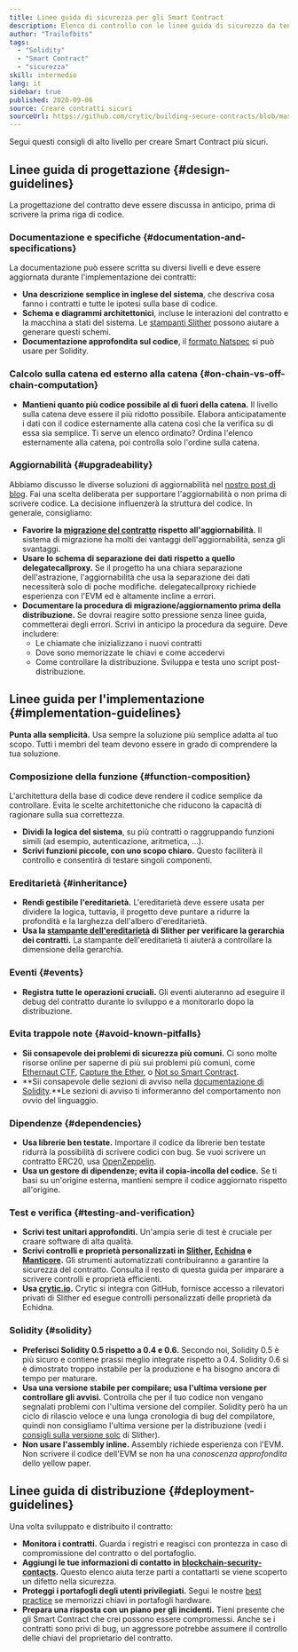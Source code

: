```yaml
---
title: Linee guida di sicurezza per gli Smart Contract
description: Elenco di controllo con le linee guida di sicurezza da tenere presenti per la creazione di una dapp
author: "Trailofbits"
tags:
  - "Solidity"
  - "Smart Contract"
  - "sicurezza"
skill: intermedio
lang: it
sidebar: true
published: 2020-09-06
source: Creare contratti sicuri
sourceUrl: https://github.com/crytic/building-secure-contracts/blob/master/development-guidelines/guidelines.md
---
```


Segui questi consigli di alto livello per creare Smart Contract più sicuri.

## Linee guida di progettazione {#design-guidelines}

La progettazione del contratto deve essere discussa in anticipo, prima di scrivere la prima riga di codice.

### Documentazione e specifiche {#documentation-and-specifications}

La documentazione può essere scritta su diversi livelli e deve essere aggiornata durante l'implementazione dei contratti:

- **Una descrizione semplice in inglese del sistema**, che descriva cosa fanno i contratti e tutte le ipotesi sulla base di codice.
- **Schema e diagrammi architettonici**, incluse le interazioni del contratto e la macchina a stati del sistema. Le [stampanti Slither](https://github.com/crytic/slither/wiki/Printer-documentation) possono aiutare a generare questi schemi.
- **Documentazione approfondita sul codice**, il [formato Natspec](https://solidity.readthedocs.io/en/develop/natspec-format.html) si può usare per Solidity.

### Calcolo sulla catena ed esterno alla catena {#on-chain-vs-off-chain-computation}

- **Mantieni quanto più codice possibile al di fuori della catena.** Il livello sulla catena deve essere il più ridotto possibile. Elabora anticipatamente i dati con il codice esternamente alla catena così che la verifica su di essa sia semplice. Ti serve un elenco ordinato? Ordina l'elenco esternamente alla catena, poi controlla solo l'ordine sulla catena.

### Aggiornabilità {#upgradeability}

Abbiamo discusso le diverse soluzioni di aggiornabilità nel [nostro post di blog](https://blog.trailofbits.com/2018/09/05/contract-upgrade-anti-patterns/). Fai una scelta deliberata per supportare l'aggiornabilità o non prima di scrivere codice. La decisione influenzerà la struttura del codice. In generale, consigliamo:

- **Favorire la [migrazione del contratto](https://blog.trailofbits.com/2018/10/29/how-contract-migration-works/) rispetto all'aggiornabilità.** Il sistema di migrazione ha molti dei vantaggi dell'aggiornabilità, senza gli svantaggi.
- **Usare lo schema di separazione dei dati rispetto a quello delegatecallproxy.** Se il progetto ha una chiara separazione dell'astrazione, l'aggiornabilità che usa la separazione dei dati necessiterà solo di poche modifiche. delegatecallproxy richiede esperienza con l'EVM ed è altamente incline a errori.
- **Documentare la procedura di migrazione/aggiornamento prima della distribuzione.** Se dovrai reagire sotto pressione senza linee guida, commetterai degli errori. Scrivi in anticipo la procedura da seguire. Deve includere:
  - Le chiamate che inizializzano i nuovi contratti
  - Dove sono memorizzate le chiavi e come accedervi
  - Come controllare la distribuzione. Sviluppa e testa uno script post-distribuzione.

## Linee guida per l'implementazione {#implementation-guidelines}

**Punta alla semplicità.** Usa sempre la soluzione più semplice adatta al tuo scopo. Tutti i membri del team devono essere in grado di comprendere la tua soluzione.

### Composizione della funzione {#function-composition}

L'architettura della base di codice deve rendere il codice semplice da controllare. Evita le scelte architettoniche che riducono la capacità di ragionare sulla sua correttezza.

- **Dividi la logica del sistema**, su più contratti o raggruppando funzioni simili (ad esempio, autenticazione, aritmetica, ...).
- **Scrivi funzioni piccole, con uno scopo chiaro.** Questo faciliterà il controllo e consentirà di testare singoli componenti.

### Ereditarietà {#inheritance}

- **Rendi gestibile l'ereditarietà.** L'ereditarietà deve essere usata per dividere la logica, tuttavia, il progetto deve puntare a ridurre la profondità e la larghezza dell'albero d'ereditarietà.
- **Usa la [stampante dell'ereditarietà](https://github.com/crytic/slither/wiki/Printer-documentation#inheritance-graph) di Slither per verificare la gerarchia dei contratti.** La stampante dell'ereditarietà ti aiuterà a controllare la dimensione della gerarchia.

### Eventi {#events}

- **Registra tutte le operazioni cruciali.** Gli eventi aiuteranno ad eseguire il debug del contratto durante lo sviluppo e a monitorarlo dopo la distribuzione.

### Evita trappole note {#avoid-known-pitfalls}

- **Sii consapevole dei problemi di sicurezza più comuni.** Ci sono molte risorse online per saperne di più sui problemi più comuni, come [Ethernaut CTF](https://ethernaut.openzeppelin.com/), [Capture the Ether](https://capturetheether.com/), o [Not so Smart Contract](https://github.com/crytic/not-so-smart-contracts/).
- **Sii consapevole delle sezioni di avviso nella [documentazione di Solidity](https://solidity.readthedocs.io/en/latest/).**Le sezioni di avviso ti informeranno del comportamento non ovvio del linguaggio.

### Dipendenze {#dependencies}

- **Usa librerie ben testate.** Importare il codice da librerie ben testate ridurrà la possibilità di scrivere codici con bug. Se vuoi scrivere un contratto ERC20, usa [OpenZeppelin](https://github.com/OpenZeppelin/openzeppelin-contracts/tree/master/contracts/token/ERC20).
- **Usa un gestore di dipendenze; evita il copia-incolla del codice.** Se ti basi su un'origine esterna, mantieni sempre il codice aggiornato rispetto all'origine.

### Test e verifica {#testing-and-verification}

- **Scrivi test unitari approfonditi.** Un'ampia serie di test è cruciale per craare software di alta qualità.
- **Scrivi controlli e proprietà personalizzati in [Slither](https://github.com/crytic/slither), [Echidna](https://github.com/crytic/echidna) e [Manticore](https://github.com/trailofbits/manticore).** Gli strumenti automatizzati contribuiranno a garantire la sicurezza del contratto. Consulta il resto di questa guida per imparare a scrivere controlli e proprietà efficienti.
- **Usa [crytic.io](https://crytic.io/).** Crytic si integra con GitHub, fornisce accesso a rilevatori privati di Slither ed esegue controlli personalizzati delle proprietà da Echidna.

### Solidity {#solidity}

- **Preferisci Solidity 0.5 rispetto a 0.4 e 0.6.** Secondo noi, Solidity 0.5 è più sicuro e contiene prassi meglio integrate rispetto a 0.4. Solidity 0.6 si è dimostrato troppo instabile per la produzione e ha bisogno ancora di tempo per maturare.
- **Usa una versione stabile per compilare; usa l'ultima versione per controllare gli avvisi.** Controlla che per il tuo codice non vengano segnalati problemi con l'ultima versione del compiler. Solidity però ha un ciclo di rilascio veloce e una lunga cronologia di bug del compilatore, quindi non consigliamo l'ultima versione per la distribuzione (vedi i [consigli sulla versione solc](https://github.com/crytic/slither/wiki/Detector-Documentation#recommendation-33) di Slither).
- **Non usare l'assembly inline.** Assembly richiede esperienza con l'EVM. Non scrivere il codice dell'EVM se non ha una _conoscenza approfondita_ dello yellow paper.

## Linee guida di distribuzione {#deployment-guidelines}

Una volta sviluppato e distribuito il contratto:

- **Monitora i contratti.** Guarda i registri e reagisci con prontezza in caso di compromissione del contratto o del portafoglio.
- **Aggiungi le tue informazioni di contatto in [blockchain-security-contacts](https://github.com/crytic/blockchain-security-contacts).** Questo elenco aiuta terze parti a contattarti se viene scoperto un difetto nella sicurezza.
- **Proteggi i portafogli degli utenti privilegiati.** Segui le nostre [best practice](https://blog.trailofbits.com/2018/11/27/10-rules-for-the-secure-use-of-cryptocurrency-hardware-wallets/) se memorizzi chiavi in portafogli hardware.
- **Prepara una risposta con un piano per gli incidenti.** Tieni presente che gli Smart Contract che crei possono essere compromessi. Anche se i contratti sono privi di bug, un aggressore potrebbe assumere il controllo delle chiavi del proprietario del contratto.

